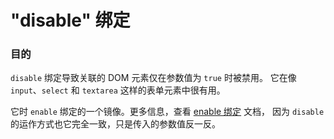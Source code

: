 # "disable" 绑定

### 目的

`disable` 绑定导致关联的 DOM 元素仅在参数值为 `true` 时被禁用。
它在像 `input`、`select` 和 `textarea` 这样的表单元素中很有用。

它时 `enable` 绑定的一个镜像。更多信息，查看 [enable 绑定](./enable-binding.md) 文档，
因为 `disable` 的运作方式也它完全一致，只是传入的参数值反一反。